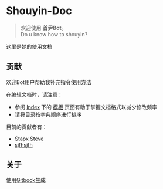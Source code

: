 # Shouyin-Doc  

> 欢迎使用 **首尹Bot**。  
> Do u know how to shouyin?  

这里是她的使用文档  

## 贡献  

欢迎Bot用户帮助我补充指令使用方法  

在编辑文档时，请注意：  

* 参阅 [Index](#shouyin-doc) 下的 [模板](./scaffolds/index.md) 页面有助于掌握文档格式以减少修改频率  
* 请将目录按字典顺序进行排序  

目前的贡献者有：  

* [Stapx Steve](https://github.com/Stapxs)  
* [sjfhsjfh](https://github.com/sjfhsjfh)  

## 关于  

使用[Gitbook](https://github.com/GitbookIO/gitbook-cli)生成  
